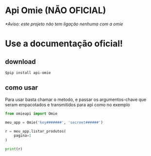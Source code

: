 # Api Omie (NÃO OFICIAL)

<em> *Aviso: este projeto não tem ligação nenhuma com a omie</em>

# Use a documentação oficial!

## download

``````shell
$pip install api-omie
``````

## como usar 

<p> Para usar basta chamar o metodo, 
e passar os argumentos-chave que seram empacotados e transmitidos para api como no exemplo</p>

``````python
from omieapi import Omie

meu_app = Omie('key#######', 'secreet######')

r = meu_app.listar_produtos(
    pagina=1
)

print(r)
``````
